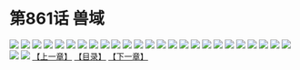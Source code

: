 # 第861话 兽域
![](https://mhpic.xiaomingtaiji.net/comic/D/斗破苍穹/第861话F0_274050/1.jpg-zymk.middle.webp)
![](https://mhpic.xiaomingtaiji.net/comic/D/斗破苍穹/第861话F0_274050/2.jpg-zymk.middle.webp)
![](https://mhpic.xiaomingtaiji.net/comic/D/斗破苍穹/第861话F0_274050/3.jpg-zymk.middle.webp)
![](https://mhpic.xiaomingtaiji.net/comic/D/斗破苍穹/第861话F0_274050/4.jpg-zymk.middle.webp)
![](https://mhpic.xiaomingtaiji.net/comic/D/斗破苍穹/第861话F0_274050/5.jpg-zymk.middle.webp)
![](https://mhpic.xiaomingtaiji.net/comic/D/斗破苍穹/第861话F0_274050/6.jpg-zymk.middle.webp)
![](https://mhpic.xiaomingtaiji.net/comic/D/斗破苍穹/第861话F0_274050/7.jpg-zymk.middle.webp)
![](https://mhpic.xiaomingtaiji.net/comic/D/斗破苍穹/第861话F0_274050/8.jpg-zymk.middle.webp)
![](https://mhpic.xiaomingtaiji.net/comic/D/斗破苍穹/第861话F0_274050/9.jpg-zymk.middle.webp)
![](https://mhpic.xiaomingtaiji.net/comic/D/斗破苍穹/第861话F0_274050/10.jpg-zymk.middle.webp)
![](https://mhpic.xiaomingtaiji.net/comic/D/斗破苍穹/第861话F0_274050/11.jpg-zymk.middle.webp)
![](https://mhpic.xiaomingtaiji.net/comic/D/斗破苍穹/第861话F0_274050/12.jpg-zymk.middle.webp)
![](https://mhpic.xiaomingtaiji.net/comic/D/斗破苍穹/第861话F0_274050/13.jpg-zymk.middle.webp)
![](https://mhpic.xiaomingtaiji.net/comic/D/斗破苍穹/第861话F0_274050/14.jpg-zymk.middle.webp)
![](https://mhpic.xiaomingtaiji.net/comic/D/斗破苍穹/第861话F0_274050/15.jpg-zymk.middle.webp)
![](https://mhpic.xiaomingtaiji.net/comic/D/斗破苍穹/第861话F0_274050/16.jpg-zymk.middle.webp)
![](https://mhpic.xiaomingtaiji.net/comic/D/斗破苍穹/第861话F0_274050/17.jpg-zymk.middle.webp)
![](https://mhpic.xiaomingtaiji.net/comic/D/斗破苍穹/第861话F0_274050/18.jpg-zymk.middle.webp)
![](https://mhpic.xiaomingtaiji.net/comic/D/斗破苍穹/第861话F0_274050/19.jpg-zymk.middle.webp)
![](https://mhpic.xiaomingtaiji.net/comic/D/斗破苍穹/第861话F0_274050/20.jpg-zymk.middle.webp)
![](https://mhpic.xiaomingtaiji.net/comic/D/斗破苍穹/第861话F0_274050/21.jpg-zymk.middle.webp)
![](https://mhpic.xiaomingtaiji.net/comic/D/斗破苍穹/第861话F0_274050/22.jpg-zymk.middle.webp)
![](https://mhpic.xiaomingtaiji.net/comic/D/斗破苍穹/第861话F0_274050/23.jpg-zymk.middle.webp)
![](https://mhpic.xiaomingtaiji.net/comic/D/斗破苍穹/第861话F0_274050/24.jpg-zymk.middle.webp)
![](https://mhpic.xiaomingtaiji.net/comic/D/斗破苍穹/第861话F0_274050/25.jpg-zymk.middle.webp)
![](https://mhpic.xiaomingtaiji.net/comic/D/斗破苍穹/第861话F0_274050/26.jpg-zymk.middle.webp)
![](https://mhpic.xiaomingtaiji.net/comic/D/斗破苍穹/第861话F0_274050/27.jpg-zymk.middle.webp)
[【上一章】](./864.md)
[【目录】](./README.md)
[【下一章】](./866.md)
